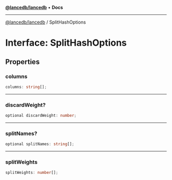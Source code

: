 [**@lancedb/lancedb**](../README.md) • **Docs**

***

[@lancedb/lancedb](../globals.md) / SplitHashOptions

# Interface: SplitHashOptions

## Properties

### columns

```ts
columns: string[];
```

***

### discardWeight?

```ts
optional discardWeight: number;
```

***

### splitNames?

```ts
optional splitNames: string[];
```

***

### splitWeights

```ts
splitWeights: number[];
```

